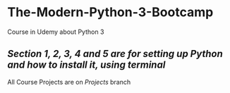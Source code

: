 # **The-Modern-Python-3-Bootcamp**
 Course in Udemy about Python 3
 
## *Section 1, 2, 3, 4 and 5 are for setting up Python and how to install it, using terminal*

All Course Projects are on *Projects* branch
